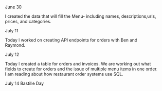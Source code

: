 June 30

I created the data that will fill the Menu- including names, descriptions,urls, prices, and categories.

July 11

Today I worked on creating API endpoints for orders with Ben and Raymond.

July 12

Today I created a table for orders and invoices. We are working out what fields to create for orders and the issue of multiple menu items in one order. I am reading about how restaurant order systems use SQL.

July 14
Bastille Day
